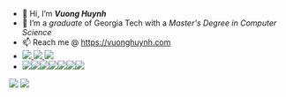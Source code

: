 - 👋 Hi, I’m ***Vuong Huynh***
- 🌱 I’m a *graduate* of Georgia Tech with a *Master's Degree in Computer Science*
- 📫 Reach me @ https://vuonghuynh.com
- <a href=https://github.com/mannhuynh> <img src="https://img.shields.io/badge/github-%23121011.svg?style=for-the-badge&logo=github&logoColor=white"> </a><a href=https://www.linkedin.com/in/vuongtrinhhuynh/> <img src="https://img.shields.io/badge/-LinkedIn-0e76a8?style=plastic&logo=linkedIn"> </a><a href=https://twitter.com/huynhtrinhvuong> <img src="https://img.shields.io/badge/-Twitter-1DA1F2?style=plastic&logo=Twitter"> </a>
- <img src="https://img.shields.io/badge/python-3670A0?style=for-the-badge&logo=python&logoColor=ffdd54"><img src="https://img.shields.io/badge/go-%2300ADD8.svg?style=for-the-badge&logo=go&logoColor=white"><img src="https://img.shields.io/badge/javascript-%23323330.svg?style=for-the-badge&logo=javascript&logoColor=%23F7DF1E"><img src="https://img.shields.io/badge/css3-%231572B6.svg?style=for-the-badge&logo=css3&logoColor=white"><img src="https://img.shields.io/badge/html5-%23E34F26.svg?style=for-the-badge&logo=html5&logoColor=white"><img src="https://img.shields.io/badge/django-%23092E20.svg?style=for-the-badge&logo=django&logoColor=white"><img src="https://img.shields.io/badge/react-%2320232a.svg?style=for-the-badge&logo=react&logoColor=%2361DAFB">

<img src="https://github-readme-stats.vercel.app/api?username=mannhuynh&theme=radical&show_icons=true&count_private=true">
<img src="https://github-readme-stats.vercel.app/api/top-langs/?username=mannhuynh&theme=radical&layout=&langs_count=5">

<!---
mannhuynh/mannhuynh is a ✨ special ✨ repository because its `README.md` (this file) appears on your GitHub profile.
You can click the Preview link to take a look at your changes.
--->
